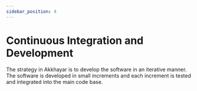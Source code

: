 ```yaml
---
sidebar_position: 4
---
```


# Continuous Integration and Development

The strategy in Akkhayar is to develop the software in an iterative manner. The software is developed in small increments and each increment is tested and integrated into the main code base. 



